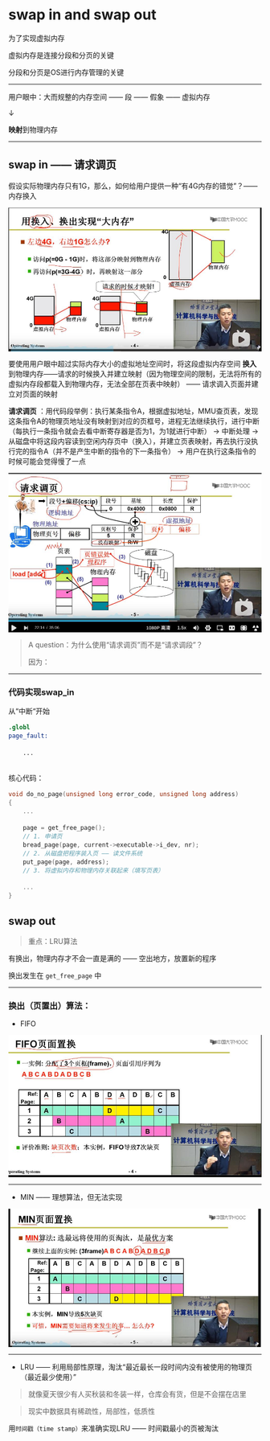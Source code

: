 # swap in and swap out 

为了实现虚拟内存 

虚拟内存是连接分段和分页的关键

分段和分页是OS进行内存管理的关键

---

用户眼中：大而规整的内存空间 —— 段 —— 假象 —— 虚拟内存

$\downarrow$

**映射**到物理内存

---

## swap in —— 请求调页

假设实际物理内存只有1G，那么，如何给用户提供一种“有4G内存的错觉”？—— 内存换入

<img src="img/swap_in_1G_4G.jpg"  align=center style="zoom:100%;" />

要使用用户眼中超过实际内存大小的虚拟地址空间时，将这段虚拟内存空间 **换入** 到物理内存——请求的时候换入并建立映射（因为物理空间的限制，无法将所有的虚拟内存段都载入到物理内存，无法全部在页表中映射） —— 请求调入页面并建立对页面的映射

**请求调页** ：用代码段举例：执行某条指令A，根据虚拟地址，MMU查页表，发现这条指令A的物理页地址没有映射到对应的页框号，进程无法继续执行，进行中断（每执行一条指令就会去看中断寄存器是否为1，为1就进行中断） -> 中断处理 -> 从磁盘中将这段内容读到空闲内存页中（换入），并建立页表映射，再去执行没执行完的指令A（并不是产生中断的指令的下一条指令） -> 用户在执行这条指令的时候可能会觉得慢了一点

<img src="img/request_page.jpg"  align=center style="zoom:100%;" />

> A question：为什么使用“请求调页”而不是“请求调段”？
>
> 因为：

---

### 代码实现swap_in

从“中断“开始


```s
.globl
page_fault:
    
    ...
    
```

核心代码：

```c
void do_no_page(unsigned long error_code, unsigned long address)
{
    ...

    page = get_free_page();
    // 1. 申请页
    bread_page(page, current->executable->i_dev, nr);
    // 2. 从磁盘把程序装入页 —— 读文件系统
    put_page(page, address);
    // 3. 将虚拟内存和物理内存关联起来（填写页表）

    ...
}
```



## swap out

> 重点：LRU算法

有换出，物理内存才不会一直是满的 —— 空出地方，放置新的程序

换出发生在 `get_free_page` 中


--- 

### 换出（页置出）算法：

- FIFO

<img src="img/swap_FIFO.jpg"  align=center style="zoom:100%;" />

---

- MIN —— 理想算法，但无法实现

<img src="img/swap_MIN.jpg" align=center style="zoom:100%;" />

---

- LRU —— 利用局部性原理，淘汰“最近最长一段时间内没有被使用的物理页（最近最少使用）” 

> 就像夏天很少有人买秋装和冬装一样，仓库会有货，但是不会摆在店里

> 现实中数据具有稀疏性，局部性，低质性


用`时间戳（time stamp）`来准确实现LRU —— 时间戳最小的页被淘汰



